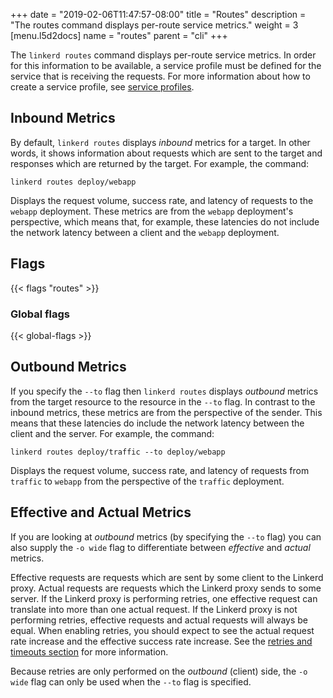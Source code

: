 +++
date = "2019-02-06T11:47:57-08:00"
title = "Routes"
description = "The routes command displays per-route service metrics."
weight = 3
[menu.l5d2docs]
  name = "routes"
  parent = "cli"
+++

The `linkerd routes` command displays per-route service metrics.  In order for
this information to be available, a service profile must be defined for the
service that is receiving the requests.  For more information about how to
create a service profile, see [service profiles](/2/service-profiles).

## Inbound Metrics

By default, `linkerd routes` displays *inbound* metrics for a target.  In other
words, it shows information about requests which are sent to the target and
responses which are returned by the target.  For example, the command:

```
linkerd routes deploy/webapp
```

Displays the request volume, success rate, and latency of requests to the
`webapp` deployment.  These metrics are from the `webapp` deployment's
perspective, which means that, for example, these latencies do not include the
network latency between a client and the `webapp` deployment.

## Flags

{{< flags "routes" >}}

### Global flags

{{< global-flags >}}

## Outbound Metrics

If you specify the `--to` flag then `linkerd routes` displays *outbound* metrics
from the target resource to the resource in the `--to` flag.  In contrast to
the inbound metrics, these metrics are from the perspective of the sender.  This
means that these latencies do include the network latency between the client
and the server.  For example, the command:

```
linkerd routes deploy/traffic --to deploy/webapp
```

Displays the request volume, success rate, and latency of requests from
`traffic` to `webapp` from the perspective of the `traffic` deployment.

## Effective and Actual Metrics

If you are looking at *outbound* metrics (by specifying the `--to` flag) you
can also supply the `-o wide` flag to differentiate between *effective* and
*actual* metrics.

Effective requests are requests which are sent by some client to the Linkerd
proxy.  Actual requests are requests which the Linkerd proxy sends to some
server.  If the Linkerd proxy is performing retries, one effective request can
translate into more than one actual request.  If the Linkerd proxy is not
performing retries, effective requests and actual requests will always be equal.
When enabling retries, you should expect to see the actual request rate
increase and the effective success rate increase.  See the
[retries and timeouts section](/2/retries-and-timeouts) for more information.

Because retries are only performed on the *outbound* (client) side, the
`-o wide` flag can only be used when the `--to` flag is specified.
